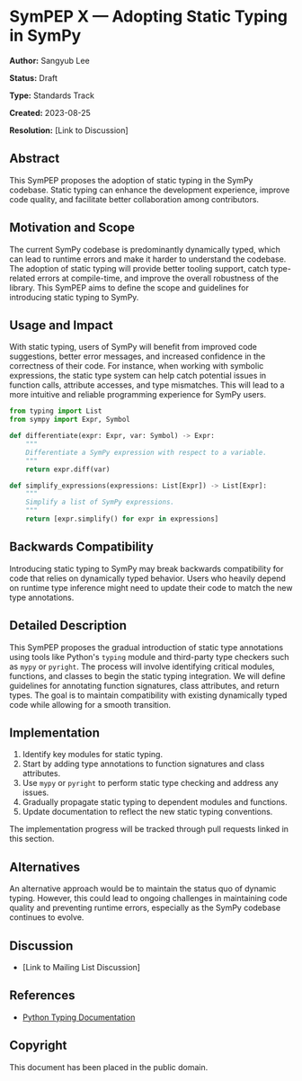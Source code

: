 # SymPEP X — Adopting Static Typing in SymPy

**Author:** Sangyub Lee

**Status:** Draft

**Type:** Standards Track

**Created:** 2023-08-25

**Resolution:** [Link to Discussion]

## Abstract

This SymPEP proposes the adoption of static typing in the SymPy codebase. Static typing can enhance the development experience, improve code quality, and facilitate better collaboration among contributors.

## Motivation and Scope

The current SymPy codebase is predominantly dynamically typed, which can lead to runtime errors and make it harder to understand the codebase. The adoption of static typing will provide better tooling support, catch type-related errors at compile-time, and improve the overall robustness of the library. This SymPEP aims to define the scope and guidelines for introducing static typing to SymPy.

## Usage and Impact

With static typing, users of SymPy will benefit from improved code suggestions, better error messages, and increased confidence in the correctness of their code. For instance, when working with symbolic expressions, the static type system can help catch potential issues in function calls, attribute accesses, and type mismatches. This will lead to a more intuitive and reliable programming experience for SymPy users.

```python
from typing import List
from sympy import Expr, Symbol

def differentiate(expr: Expr, var: Symbol) -> Expr:
    """
    Differentiate a SymPy expression with respect to a variable.
    """
    return expr.diff(var)

def simplify_expressions(expressions: List[Expr]) -> List[Expr]:
    """
    Simplify a list of SymPy expressions.
    """
    return [expr.simplify() for expr in expressions]

```

## Backwards Compatibility

Introducing static typing to SymPy may break backwards compatibility for code that relies on dynamically typed behavior. Users who heavily depend on runtime type inference might need to update their code to match the new type annotations.

## Detailed Description

This SymPEP proposes the gradual introduction of static type annotations using tools like Python's `typing` module and third-party type checkers such as `mypy` or `pyright`. The process will involve identifying critical modules, functions, and classes to begin the static typing integration. We will define guidelines for annotating function signatures, class attributes, and return types. The goal is to maintain compatibility with existing dynamically typed code while allowing for a smooth transition.

## Implementation

1. Identify key modules for static typing.
2. Start by adding type annotations to function signatures and class attributes.
3. Use `mypy` or `pyright` to perform static type checking and address any issues.
4. Gradually propagate static typing to dependent modules and functions.
5. Update documentation to reflect the new static typing conventions.

The implementation progress will be tracked through pull requests linked in this section.

## Alternatives

An alternative approach would be to maintain the status quo of dynamic typing. However, this could lead to ongoing challenges in maintaining code quality and preventing runtime errors, especially as the SymPy codebase continues to evolve.

## Discussion

- [Link to Mailing List Discussion]

## References

- [Python Typing Documentation](https://docs.python.org/3/library/typing.html)

## Copyright

This document has been placed in the public domain.
